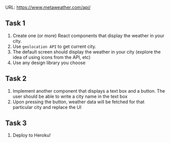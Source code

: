 URL: https://www.metaweather.com/api/

## Task 1

1. Create one (or more) React components that display the weather in your city.
2. Use `geolocation API` to get current city.
3. The default screen should display the weather in your city (explore the idea of using icons from the API, etc)
4. Use any design library you choose

## Task 2

1. Implement another component that displays a text box and a button. The user should be able to write a city name in the text box
2. Upon pressing the button, weather data will be fetched for that particular city and replace the UI

## Task 3

1. Deploy to Heroku!

